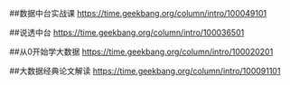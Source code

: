 ##数据中台实战课
https://time.geekbang.org/column/intro/100049101

##说透中台
https://time.geekbang.org/column/intro/100036501

##从0开始学大数据
https://time.geekbang.org/column/intro/100020201

##大数据经典论文解读
https://time.geekbang.org/column/intro/100091101